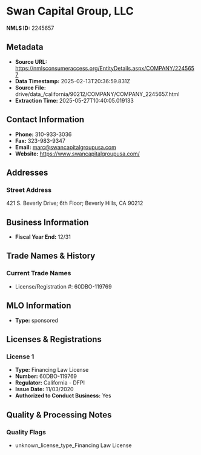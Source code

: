 # Swan Capital Group, LLC

**NMLS ID:** 2245657

## Metadata
- **Source URL:** https://nmlsconsumeraccess.org/EntityDetails.aspx/COMPANY/2245657
- **Data Timestamp:** 2025-02-13T20:36:59.831Z
- **Source File:** drive/data_/california/90212/COMPANY/COMPANY_2245657.html
- **Extraction Time:** 2025-05-27T10:40:05.019133

## Contact Information
- **Phone:** 310-933-3036
- **Fax:** 323-983-9347
- **Email:** marc@swancapitalgroupusa.com
- **Website:** https://www.swancapitalgroupusa.com/

## Addresses
### Street Address
421 S. Beverly Drive; 6th Floor; Beverly Hills, CA 90212

## Business Information
- **Fiscal Year End:** 12/31

## Trade Names & History
### Current Trade Names
- License/Registration #: 60DBO-119769

## MLO Information
- **Type:** sponsored

## Licenses & Registrations

### License 1
- **Type:** Financing Law License
- **Number:** 60DBO-119769
- **Regulator:** California - DFPI
- **Issue Date:** 11/03/2020
- **Authorized to Conduct Business:** Yes

## Quality & Processing Notes
### Quality Flags
- unknown_license_type_Financing Law License

